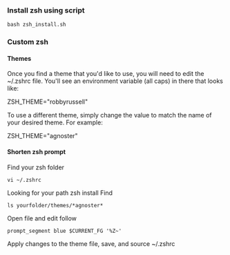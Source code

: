 ### Install zsh using script
```
bash zsh_install.sh
```
### Custom zsh
#### Themes

Once you find a theme that you'd like to use, you will need to edit the ~/.zshrc file. You'll see an environment variable (all caps) in there that looks like:

ZSH_THEME="robbyrussell"

To use a different theme, simply change the value to match the name of your desired theme. For example:

ZSH_THEME="agnoster"

#### Shorten zsh prompt
Find your zsh folder
```
vi ~/.zshrc
```
Looking for your path zsh install 
Find 
```
ls yourfolder/themes/*agnoster*
```
Open file and edit follow 
```
prompt_segment blue $CURRENT_FG '%Z~'
```
Apply changes to the theme file, save, and source ~/.zshrc

